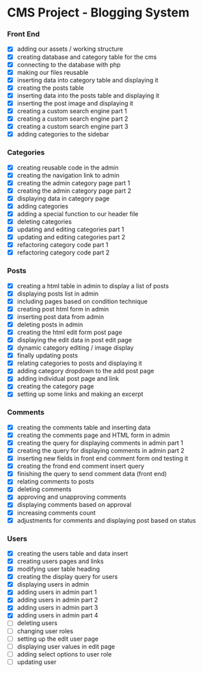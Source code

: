 # CMS Project - Blogging System

### Front End

- [x] adding our assets / working structure 
- [x] creating database and category table for the cms
- [x] connecting to the database with php
- [x] making our files reusable
- [x] inserting data into category table and displaying it
- [x] creating the posts table
- [x] inserting data into the posts table and displaying it
- [x] inserting the post image and displaying it
- [x] creating a custom search engine part 1
- [x] creating a custom search engine part 2
- [x] creating a custom search engine part 3
- [x] adding categories to the sidebar

### Categories

- [x] creating reusable code in the admin
- [x] creating the navigation link to admin
- [x] creating the admin category page part 1
- [x] creating the admin category page part 2
- [x] displaying data in category page
- [x] adding categories
- [x] adding a special function to our header file
- [x] deleting categories
- [x] updating and editing categories part 1
- [x] updating and editing categories part 2
- [x] refactoring category code part 1
- [x] refactoring category code part 2

### Posts

- [x] creating a html table in admin to display a list of posts
- [x] displaying posts list in admin
- [x] including pages based on condition technique
- [x] creating post html form in admin
- [x] inserting post data from admin
- [x] deleting posts in admin
- [x] creating the html edit form post page
- [x] displaying the edit data in post edit page
- [x] dynamic category editing / image display
- [x] finally updating posts
- [x] relating categories to posts and displaying it
- [x] adding category dropdown to the add post page
- [x] adding individual post page and link
- [x] creating the category page
- [x] setting up some links and making an excerpt

### Comments

- [x] creating the comments table and inserting data
- [x] creating the comments page and HTML form in admin
- [x] creating the query for displaying comments in admin part 1
- [x] creating the query for displaying comments in admin part 2
- [x] inserting new fields in front end comment form ond testing it
- [x] creating the frond end comment insert query
- [x] finishing the query to send comment data (front end)
- [x] relating comments to posts
- [x] deleting comments
- [x] approving and unapproving comments
- [x] displaying comments based on approval
- [x] increasing comments count
- [x] adjustments for comments and displaying post based on status

### Users

- [x] creating the users table and data insert
- [x] creating users pages and links
- [x] modifying user table heading
- [x] creating the display query for users
- [x] displaying users in admin
- [x] adding users in admin part 1
- [x] adding users in admin part 2
- [x] adding users in admin part 3
- [x] adding users in admin part 4
- [ ] deleting users
- [ ] changing user roles
- [ ] setting up the edit user page
- [ ] displaying user values in edit page
- [ ] adding select options to user role
- [ ] updating user